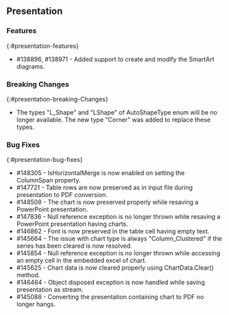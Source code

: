 ## Presentation

### Features
{:#presentation-features}

* \#138896, \#138971  - Added support to create and modify the SmartArt diagrams.

### Breaking Changes
{:#presentation-breaking-Changes}

* The types "L_Shape" and "LShape" of AutoShapeType enum will be no longer available. The new type "Corner" was added to replace these types.

### Bug Fixes
{:#presentation-bug-fixes}

* \#148305 - IsHorizontalMerge is now enabled on setting the ColumnSpan property.
* \#147721 - Table rows are now preserved as in input file during presentation to PDF conversion.
* \#148508 - The chart is now preserved properly while resaving a PowerPoint presentation.
* \#147836 - Null reference exception is no longer thrown while resaving a PowerPoint presentation having charts.
* \#146862 - Font is now preserved in the table cell having empty text.
* \#145664 - The issue with chart type is always "Column_Clustered" if the series has been cleared is now resolved.
* \#145854 - Null reference exception is no longer thrown while accessing an empty cell in the embedded excel of chart.
* \#145625 - Chart data is now cleared properly using ChartData.Clear() method.
* \#146464 - Object disposed exception is now handled while saving presentation as stream.
* \#145088 - Converting the presentation containing chart to PDF no longer hangs.
